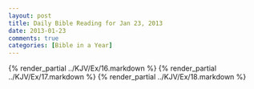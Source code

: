 ```yaml
---
layout: post
title: Daily Bible Reading for Jan 23, 2013
date: 2013-01-23
comments: true
categories: [Bible in a Year]
---
```

{% render_partial ../KJV/Ex/16.markdown %}
{% render_partial ../KJV/Ex/17.markdown %}
{% render_partial ../KJV/Ex/18.markdown %}
